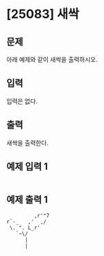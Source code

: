 # [25083] 새싹 



## 문제

아래 예제와 같이 새싹을 출력하시오.



## 입력

입력은 없다.

## 출력

새싹을 출력한다.



## 예제 입력 1 

```

```

## 예제 출력 1 

```
         ,r'"7
r`-_   ,'  ,/
 \. ". L_r'
   `~\/
      |
      |
```
